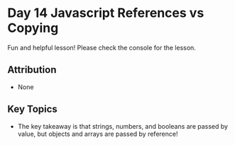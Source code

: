 # Day 14 Javascript References vs Copying

Fun and helpful lesson! Please check the console for the lesson. 

## Attribution
* None


## Key Topics
* The key takeaway is that strings, numbers, and booleans are passed by value, but objects and arrays are passed by reference!
